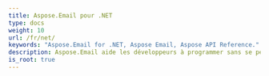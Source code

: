 ```yaml
---
title: Aspose.Email pour .NET
type: docs
weight: 10
url: /fr/net/
keywords: "Aspose.Email for .NET, Aspose Email, Aspose API Reference."
description: Aspose.Email aide les développeurs à programmer sans se perdre dans la complexité des détails du format des messages.
is_root: true
---
```


